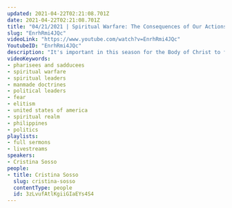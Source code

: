 ```yaml
---
updated: 2021-04-22T02:21:08.701Z
date: 2021-04-22T02:21:08.701Z
title: "04/21/2021 | Spiritual Warfare: The Consequences of Our Actions (Pastor Cristina Sosso)"
slug: "EnrhRmi4JQc"
videoLink: "https://www.youtube.com/watch?v=EnrhRmi4JQc"
YoutubeID: "EnrhRmi4JQc"
description: "It's important in this season for the Body of Christ to focus on the spiritual realm. We must not see things the way the world does. In everything that happens we should ask God what is happening in the spiritual realm. In this sermon Pastor Cris tells two stories where peole were unaware the spiritual forces that were at play. This sermon was delivered by Pastor Cristina Sosso on April 21, 2021 at Freedom Fellowship Church International."
videoKeywords:
- pharisees and sadducees 
- spiritual warfare
- spiritual leaders
- manmade doctrines
- political leaders
- fear
- elitism
- united states of america
- spiritual realm
- philippines
- politics
playlists:
- full sermons
- livestreams
speakers:
- Cristina Sosso
people:
- title: Cristina Sosso
  slug: cristina-sosso
  contentType: people
  id: 3zLvufAtlKgiiGIaEYs4S4
---
```

